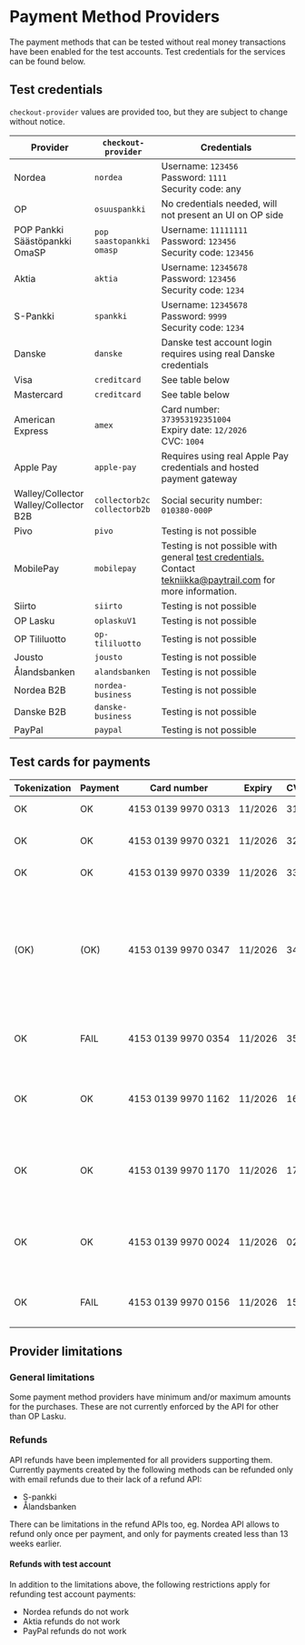 # Payment Method Providers

The payment methods that can be tested without real money transactions have been enabled for the test accounts. Test credentials for the services can be found below.

## Test credentials

`checkout-provider` values are provided too, but they are subject to change without notice.

| Provider                                 | `checkout-provider`                | Credentials                                                                                                                       |
| ---------------------------------------- | ---------------------------------- | --------------------------------------------------------------------------------------------------------------------------------- |
| Nordea                                   | `nordea`                           | Username: `123456`<br>Password: `1111`<br>Security code: any                                                                      |
| OP                                       | `osuuspankki`                      | No credentials needed, will not present an UI on OP side                                                                          |
| POP Pankki<br>Säästöpankki<br>OmaSP      | `pop`<br>`saastopankki`<br>`omasp` | Username: `11111111`<br>Password: `123456`<br>Security code: `123456`                                                             |
| Aktia                                    | `aktia`                            | Username: `12345678`<br>Password: `123456`<br>Security code: `1234`                                                               |
| S-Pankki                                 | `spankki`                          | Username: `12345678`<br>Password: `9999`<br>Security code: `1234`                                                                 |
| Danske                                   | `danske`                           | Danske test account login requires using real Danske credentials                                                                  |
| Visa                                     | `creditcard`                       | See table below                                                                                                                   |
| Mastercard                               | `creditcard`                       | See table below                                                                                                                   |
| American Express                         | `amex`                             | Card number: `373953192351004`<br>Expiry date: `12/2026`<br>CVC: `1004`                                                           |
| Apple Pay                                | `apple-pay`                        | Requires using real Apple Pay credentials and hosted payment gateway                                                              |
| Walley/Collector<br>Walley/Collector B2B | `collectorb2c`<br>`collectorb2b`   | Social security number: `010380-000P`                                                                                             |
| Pivo                                     | `pivo`                             | Testing is not possible                                                                                                           |
| MobilePay                                | `mobilepay`                        | Testing is not possible with general [test credentials.](/#test-credentials) Contact tekniikka@paytrail.com for more information. |
| Siirto                                   | `siirto`                           | Testing is not possible                                                                                                           |
| OP Lasku                                 | `oplaskuV1`                        | Testing is not possible                                                                                                           |
| OP Tililuotto                            | `op-tililuotto`                    | Testing is not possible                                                                                                           |
| Jousto                                   | `jousto`                           | Testing is not possible                                                                                                           |
| Ålandsbanken                             | `alandsbanken`                     | Testing is not possible                                                                                                           |
| Nordea B2B                               | `nordea-business`                  | Testing is not possible                                                                                                           |
| Danske B2B                               | `danske-business`                  | Testing is not possible                                                                                                           |
| PayPal                                   | `paypal`                           | Testing is not possible                                                                                                           |

## Test cards for payments

| Tokenization | Payment | Card number                        | Expiry  | CVC | Description                                                                                                                                                                                                                                                  |
| ------------ | ------- | ---------------------------------- | ------- | --- | ------------------------------------------------------------------------------------------------------------------------------------------------------------------------------------------------------------------------------------------------------------ |
| OK           | OK      | 4153&nbsp;0139&nbsp;9970&nbsp;0313 | 11/2026 | 313 | Successful 3D Secure. 3DS form password "secret".                                                                                                                                                                                                            |
| OK           | OK      | 4153&nbsp;0139&nbsp;9970&nbsp;0321 | 11/2026 | 321 | Successful 3D Secure. 3DS form will be automatically completed.                                                                                                                                                                                              |
| OK           | OK      | 4153&nbsp;0139&nbsp;9970&nbsp;0339 | 11/2026 | 339 | 3D Secure attempt. 3DS will be automatically attempted.                                                                                                                                                                                                      |
| (OK)         | (OK)    | 4153&nbsp;0139&nbsp;9970&nbsp;0347 | 11/2026 | 347 | 3D Secure fails. The "cardholder_authentication" response parameter will be "no". It is at discretion of the merchant to accept or reject unauthentication transactions. If the merchant decides to decline the payment, the transaction should be reverted. |
| OK           | FAIL    | 4153&nbsp;0139&nbsp;9970&nbsp;0354 | 11/2026 | 354 | Successful 3D Secure. 3DS form password "secret". Insufficient funds in the test bank account.                                                                                                                                                               |
| OK           | OK      | 4153&nbsp;0139&nbsp;9970&nbsp;1162 | 11/2026 | 162 | with 3DS, Soft decline when charging saved card using Customer Initiated Transaction (requires 3DS). 3DS form password "secret".                                                                                                                             |
| OK           | OK      | 4153&nbsp;0139&nbsp;9970&nbsp;1170 | 11/2026 | 170 | with 3DS, Soft decline when charging saved card using Customer Initiated Transaction (requires 3DS). 3DS form will be automatically completed.                                                                                                               |
| OK           | OK      | 4153&nbsp;0139&nbsp;9970&nbsp;0024 | 11/2026 | 024 | Non-EU - "one leg out" card, not enrolled to 3DS. The "cardholder_authentication" response parameter will be "attempted".                                                                                                                                    |
| OK           | FAIL    | 4153&nbsp;0139&nbsp;9970&nbsp;0156 | 11/2026 | 156 | Non-EU - "one leg out" card, not enrolled to 3DS. Insufficient funds in the test bank account.                                                                                                                                                               |

## Provider limitations

### General limitations

Some payment method providers have minimum and/or maximum amounts for the purchases. These are not currently enforced by the API for other than OP Lasku.

### Refunds

API refunds have been implemented for all providers supporting them. Currently payments created by the following methods can be refunded only with email refunds due to their lack of a refund API:

- S-pankki
- Ålandsbanken

There can be limitations in the refund APIs too, eg. Nordea API allows to refund only once per payment, and only for payments created less than 13 weeks earlier.

#### Refunds with test account

In addition to the limitations above, the following restrictions apply for refunding test account payments:

- Nordea refunds do not work
- Aktia refunds do not work
- PayPal refunds do not work
